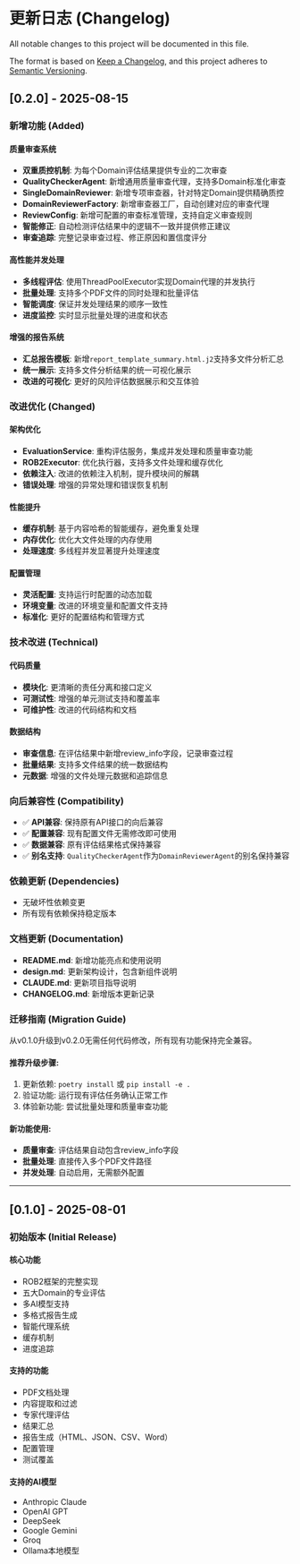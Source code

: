 # 更新日志 (Changelog)

All notable changes to this project will be documented in this file.

The format is based on [Keep a Changelog](https://keepachangelog.com/en/1.0.0/),
and this project adheres to [Semantic Versioning](https://semver.org/spec/v2.0.0.html).

## [0.2.0] - 2025-08-15

### 新增功能 (Added)

#### 质量审查系统
- **双重质控机制**: 为每个Domain评估结果提供专业的二次审查
- **QualityCheckerAgent**: 新增通用质量审查代理，支持多Domain标准化审查
- **SingleDomainReviewer**: 新增专项审查器，针对特定Domain提供精确质控
- **DomainReviewerFactory**: 新增审查器工厂，自动创建对应的审查代理
- **ReviewConfig**: 新增可配置的审查标准管理，支持自定义审查规则
- **智能修正**: 自动检测评估结果中的逻辑不一致并提供修正建议
- **审查追踪**: 完整记录审查过程、修正原因和置信度评分

#### 高性能并发处理
- **多线程评估**: 使用ThreadPoolExecutor实现Domain代理的并发执行
- **批量处理**: 支持多个PDF文件的同时处理和批量评估
- **智能调度**: 保证并发处理结果的顺序一致性
- **进度监控**: 实时显示批量处理的进度和状态

#### 增强的报告系统
- **汇总报告模板**: 新增`report_template_summary.html.j2`支持多文件分析汇总
- **统一展示**: 支持多文件分析结果的统一可视化展示
- **改进的可视化**: 更好的风险评估数据展示和交互体验

### 改进优化 (Changed)

#### 架构优化
- **EvaluationService**: 重构评估服务，集成并发处理和质量审查功能
- **ROB2Executor**: 优化执行器，支持多文件处理和缓存优化
- **依赖注入**: 改进的依赖注入机制，提升模块间的解耦
- **错误处理**: 增强的异常处理和错误恢复机制

#### 性能提升
- **缓存机制**: 基于内容哈希的智能缓存，避免重复处理
- **内存优化**: 优化大文件处理的内存使用
- **处理速度**: 多线程并发显著提升处理速度

#### 配置管理
- **灵活配置**: 支持运行时配置的动态加载
- **环境变量**: 改进的环境变量和配置文件支持
- **标准化**: 更好的配置结构和管理方式

### 技术改进 (Technical)

#### 代码质量
- **模块化**: 更清晰的责任分离和接口定义
- **可测试性**: 增强的单元测试支持和覆盖率
- **可维护性**: 改进的代码结构和文档

#### 数据结构
- **审查信息**: 在评估结果中新增review_info字段，记录审查过程
- **批量结果**: 支持多文件结果的统一数据结构
- **元数据**: 增强的文件处理元数据和追踪信息

### 向后兼容性 (Compatibility)

- ✅ **API兼容**: 保持原有API接口的向后兼容
- ✅ **配置兼容**: 现有配置文件无需修改即可使用
- ✅ **数据兼容**: 原有评估结果格式保持兼容
- ✅ **别名支持**: `QualityCheckerAgent`作为`DomainReviewerAgent`的别名保持兼容

### 依赖更新 (Dependencies)

- 无破坏性依赖变更
- 所有现有依赖保持稳定版本

### 文档更新 (Documentation)

- **README.md**: 新增功能亮点和使用说明
- **design.md**: 更新架构设计，包含新组件说明
- **CLAUDE.md**: 更新项目指导说明
- **CHANGELOG.md**: 新增版本更新记录

### 迁移指南 (Migration Guide)

从v0.1.0升级到v0.2.0无需任何代码修改，所有现有功能保持完全兼容。

#### 推荐升级步骤:
1. 更新依赖: `poetry install` 或 `pip install -e .`
2. 验证功能: 运行现有评估任务确认正常工作
3. 体验新功能: 尝试批量处理和质量审查功能

#### 新功能使用:
- **质量审查**: 评估结果自动包含review_info字段
- **批量处理**: 直接传入多个PDF文件路径
- **并发处理**: 自动启用，无需额外配置

---

## [0.1.0] - 2025-08-01

### 初始版本 (Initial Release)

#### 核心功能
- ROB2框架的完整实现
- 五大Domain的专业评估
- 多AI模型支持
- 多格式报告生成
- 智能代理系统
- 缓存机制
- 进度追踪

#### 支持的功能
- PDF文档处理
- 内容提取和过滤
- 专家代理评估
- 结果汇总
- 报告生成（HTML、JSON、CSV、Word）
- 配置管理
- 测试覆盖

#### 支持的AI模型
- Anthropic Claude
- OpenAI GPT
- DeepSeek
- Google Gemini
- Groq
- Ollama本地模型